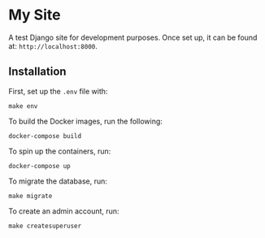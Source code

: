 # My Site
A test Django site for development purposes. Once set up, it can be found at:
`http://localhost:8000`.

## Installation
First, set up the `.env` file with:
```
make env
```

To build the Docker images, run the following:
```
docker-compose build
```

To spin up the containers, run:
```
docker-compose up
```

To migrate the database, run:
```
make migrate
```

To create an admin account, run:
```
make createsuperuser
```
